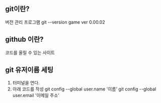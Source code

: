 ## git이란?

버전 관리 프로그램
git --version
game ver 0.00.02





## github 이란?

코드를 올릴 수 있는 사이트


## git 유저이름 세팅
1. 터미널을 연다.
2. 아래 코드를 작성
git config --global user.name '이름'
git config --global user.email '이메일 주소'